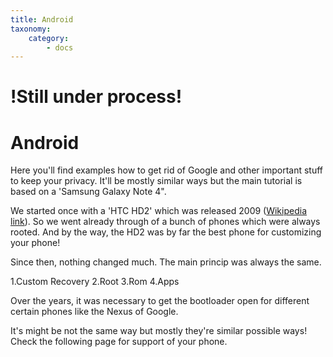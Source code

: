 ```yaml
---
title: Android
taxonomy:
    category:
        - docs
---
```


# **!Still under process!**

# Android

Here you'll find examples how to get rid of Google and other important stuff to keep your privacy.
It'll be mostly similar ways but the main tutorial is based on a 'Samsung Galaxy Note 4".

We started once with a 'HTC HD2' which was released 2009 ([Wikipedia link](https://en.wikipedia.org/wiki/HTC_HD2)). So we went already through of a bunch of phones which were always rooted. And by the way, the HD2 was by far the best phone for customizing your phone!

Since then, nothing changed much. The main princip was always the same.

1.Custom Recovery
2.Root
3.Rom
4.Apps

Over the years, it was necessary to get the bootloader open for different certain phones like the Nexus of Google. 

It's might be not the same way but mostly they're similar possible ways! Check the following page for support of your phone.